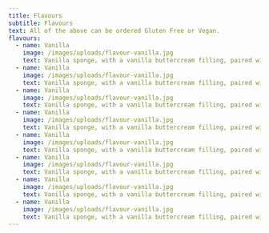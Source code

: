 ```yaml
---
title: Flavours
subtitle: Flavours
text: All of the above can be ordered Gluten Free or Vegan.
flavours:
  - name: Vanilla
    image: /images/uploads/flavour-vanilla.jpg
    text: Vanilla sponge, with a vanilla buttercream filling, paired with either strawberry or raspberry jam
  - name: Vanilla
    image: /images/uploads/flavour-vanilla.jpg
    text: Vanilla sponge, with a vanilla buttercream filling, paired with either strawberry or raspberry jam
  - name: Vanilla
    image: /images/uploads/flavour-vanilla.jpg
    text: Vanilla sponge, with a vanilla buttercream filling, paired with either strawberry or raspberry jam
  - name: Vanilla
    image: /images/uploads/flavour-vanilla.jpg
    text: Vanilla sponge, with a vanilla buttercream filling, paired with either strawberry or raspberry jam
  - name: Vanilla
    image: /images/uploads/flavour-vanilla.jpg
    text: Vanilla sponge, with a vanilla buttercream filling, paired with either strawberry or raspberry jam
  - name: Vanilla
    image: /images/uploads/flavour-vanilla.jpg
    text: Vanilla sponge, with a vanilla buttercream filling, paired with either strawberry or raspberry jam
  - name: Vanilla
    image: /images/uploads/flavour-vanilla.jpg
    text: Vanilla sponge, with a vanilla buttercream filling, paired with either strawberry or raspberry jam
  - name: Vanilla
    image: /images/uploads/flavour-vanilla.jpg
    text: Vanilla sponge, with a vanilla buttercream filling, paired with either strawberry or raspberry jam
---
```

